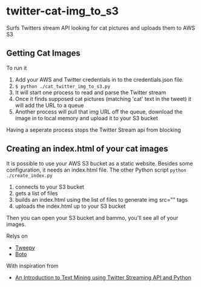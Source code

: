 # twitter-cat-img_to_s3
Surfs Twitters stream API looking for cat pictures and uploads them to AWS S3

## Getting Cat Images
To run it

1. Add your AWS and Twitter credentials in to the credentials.json file.
2. `$ python ./cat_twitter_img_to_s3.py`
3. It will start one process to read and parse the Twitter stream
4. Once it finds supposed cat pictures (matching 'cat' text in the tweet) it will add the URL to a queue
5. Another process will pull that img URL off the queue, download the image in to local memory and upload it to your S3 bucket

Having a seperate process stops the Twitter Stream api from blocking
## Creating an index.html of your cat images

It is possible to use your AWS S3 bucket as a static website. Besides some configuration, it needs an index.html file.
The other Python script `python ./create_index.py`

1. connects to your S3 bucket
2. gets a list of files
3. builds an index.html using the list of files to generate img src="" tags
4. uploads the index.html up to your S3 bucket

Then you can open your S3 bucket and bammo, you'll see all of your images.

Relys on
- [Tweepy](https://github.com/tweepy/tweepy)
- [Boto](https://github.com/boto/boto)

With inspiration from
- [An Introduction to Text Mining using Twitter Streaming API and Python](http://adilmoujahid.com/posts/2014/07/twitter-analytics/)
